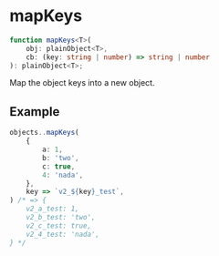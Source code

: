 # mapKeys

```ts
function mapKeys<T>(
    obj: plainObject<T>,
    cb: (key: string | number) => string | number
): plainObject<T>;
```

Map the object keys into a new object.

## Example

```ts
objects..mapKeys(
    {
        a: 1,
        b: 'two',
        c: true,
        4: 'nada',
    },
    key => `v2_${key}_test`,
) /* => {
    v2_a_test: 1,
    v2_b_test: 'two',
    v2_c_test: true,
    v2_4_test: 'nada',
} */
```
